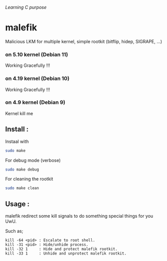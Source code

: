 *Learning C purpose* 
# <b>malefik</b> 
Malicious LKM for multiple kernel, simple rootkit (bitflip, hidep, SIGRAPE, ...)

### on 5.10 kernel (Debian 11)

Working Gracefully !!!

### on 4.19 kernel (Debian 10)

Working Gracefully !!!

### on 4.9 kernel (Debian 9)

Kernel kill me


## Install :

Instaal with 
```sh
sudo make
```
For debug mode (verbose)
```sh
sudo make debug
```
For cleaning the rootkit
```sh
sudo make clean
```


## Usage :

malefik redirect some kill signals to do something special things for you UwU.

Such as;
```
kill -64 <pid> : Escalate to root shell.
kill -31 <pid> : Hide/unhide process.
kill -32 1     : Hide and protect malefik rootkit.
kill -33 1     : Unhide and unprotect malefik rootkit.
```
